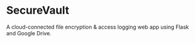 # SecureVault
A cloud-connected file encryption &amp; access logging web app using Flask and Google Drive.
